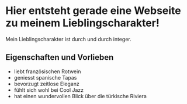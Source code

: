 # Hier entsteht gerade eine Webseite zu meinem Lieblingscharakter!
Mein Lieblingscharakter ist durch und durch integer.
## Eigenschaften und Vorlieben
* liebt französischen Rotwein
* geniesst spanische Tapas
* bevorzugt zeitlose Eleganz
* fühlt sich wohl bei Cool Jazz
* hat einen wundervollen Blick über die türkische Riviera

